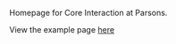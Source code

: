 Homepage for Core Interaction at Parsons.  

View the example page [here](https://bryantwells.github.io/core-interaction/)